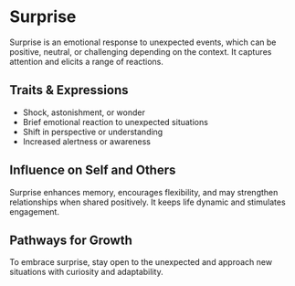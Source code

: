 # Surprise

Surprise is an emotional response to unexpected events, which can be positive, neutral, or challenging depending on the context. It captures attention and elicits a range of reactions.

## Traits & Expressions

- Shock, astonishment, or wonder
- Brief emotional reaction to unexpected situations
- Shift in perspective or understanding
- Increased alertness or awareness

## Influence on Self and Others

Surprise enhances memory, encourages flexibility, and may strengthen relationships when shared positively. It keeps life dynamic and stimulates engagement.

## Pathways for Growth

To embrace surprise, stay open to the unexpected and approach new situations with curiosity and adaptability.
